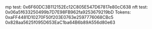 mp test: 0x6F60DC3B112152Ec12C805E547D67817e80cC638
nft test: 0x06a5f633250499b7D7E98FB962fa9253679219bD
Tokens: 
0xaFF4481D10270F50f203E0763e2597776068CBc5
0x828aa5625f095D653EaC1ba64B6b89A556d80e63